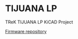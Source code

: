 # TIJUANA LP
TReK TIJUANA LP KiCAD Project

[Firmware repository](https://github.com/digitarhythm/vial-qmk/tree/digitarhythm/keyboards/trek/tijuana_lp)
